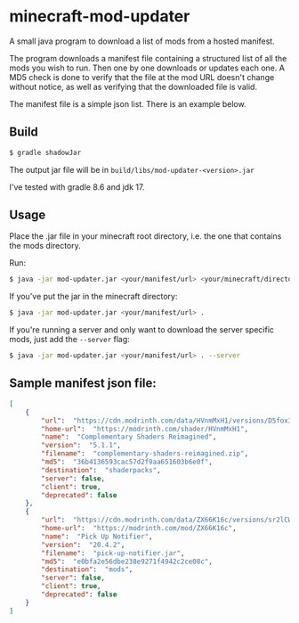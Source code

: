 # minecraft-mod-updater
A small java program to download a list of mods from a hosted manifest.

The program downloads a manifest file containing a structured list of all the mods you wish to run. Then one by one downloads or updates each one. A MD5 check is done to verify that the file at the mod URL doesn't change without notice, as well as verifying that the downloaded file is valid.

The manifest file is a simple json list. There is an example below.

## Build

```bash
$ gradle shadowJar
```

The output jar file will be in `build/libs/mod-updater-<version>.jar`

I've tested with gradle 8.6 and jdk 17.

## Usage

Place the .jar file in your minecraft root directory, i.e. the one that contains the mods directory.

Run:

```bash
$ java -jar mod-updater.jar <your/manifest/url> <your/minecraft/directory>
```

If you've put the jar in the minecraft directory:
```bash
$ java -jar mod-updater.jar <your/manifest/url> .
```

If you're running a server and only want to download the server specific mods, just add the `--server` flag:
```bash
$ java -jar mod-updater.jar <your/manifest/url> . --server
```

## Sample manifest json file:
```json
[
    {
        "url":  "https://cdn.modrinth.com/data/HVnmMxH1/versions/D5fox3fg/ComplementaryReimagined_r5.1.1.zip",
        "home-url":  "https://modrinth.com/shader/HVnmMxH1",
        "name":  "Complementary Shaders Reimagined",
        "version":  "5.1.1",
        "filename":  "complementary-shaders-reimagined.zip",
        "md5":  "36b4136593cac57d2f9aa651603b6e0f",
        "destination":  "shaderpacks",
        "server": false,
        "client": true,
        "deprecated": false
    },
    {
        "url":  "https://cdn.modrinth.com/data/ZX66K16c/versions/sr2lCWRH/PickUpNotifier-v20.4.2-1.20.4-Fabric.jar",
        "home-url":  "https://modrinth.com/mod/ZX66K16c",
        "name":  "Pick Up Notifier",
        "version":  "20.4.2",
        "filename":  "pick-up-notifier.jar",
        "md5":  "e0bfa2e56dbe238e9271f4942c2ce08c",
        "destination":  "mods",
        "server": false,
        "client": true,
        "deprecated": false
    }
]
```

